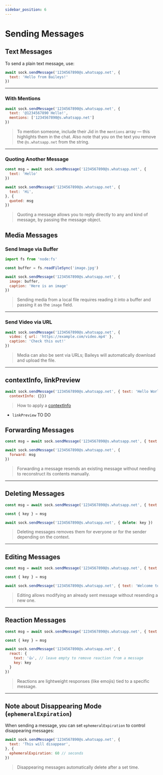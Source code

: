 ```yaml
---
sidebar_position: 6
---
```


# Sending Messages

## Text Messages

To send a plain text message, use:

```javascript
await sock.sendMessage('1234567890@s.whatsapp.net', {
  text: 'Hello from Baileys!'
})
```
---

### With Mentions

```javascript
await sock.sendMessage('1234567890@s.whatsapp.net', {
  text: '@1234567890 Hello!',
  mentions: ['1234567890@s.whatsapp.net']
})
```
> To mention someone, include their Jid in the `mentions` array — this highlights them in the chat. Also note that you on the text you remove the `@s.whatsapp.net` from the string.

---

### Quoting Another Message

```javascript
const msg = await sock.sendMessage('1234567890@s.whatsapp.net', {
  text: 'Hello'
})

await sock.sendMessage('1234567890@s.whatsapp.net', {
  text: 'Hi',
}, {
  quoted: msg
})
```
> Quoting a message allows you to reply directly to any and kind of message, by passing the message object.

## Media Messages

### Send Image via Buffer

```javascript
import fs from 'node:fs'

const buffer = fs.readFileSync('image.jpg')

await sock.sendMessage('1234567890@s.whatsapp.net', {
  image: buffer,
  caption: 'Here is an image'
})
```
> Sending media from a local file requires reading it into a buffer and passing it as the `image` field.

---

### Send Video via URL

```javascript
await sock.sendMessage('1234567890@s.whatsapp.net', {
  video: { url: 'https://example.com/video.mp4' },
  caption: 'Check this out!'
})
```
> Media can also be sent via URLs; Baileys will automatically download and upload the file.

---

## contextInfo, linkPreview

```javascript
await sock.sendMessage('1234567890@s.whatsapp.net', { text: 'Hello World', 
  contextInfo: {}})
```
> How to apply a [contextInfo](https://baileys.wiki/docs/api/namespaces/proto/namespaces/ContextInfo/) 

- `linkPreview` TO DO

## Forwarding Messages

```javascript
const msg = await sock.sendMessage('1234567890@s.whatsapp.net', { text: 'an old message' })

await sock.sendMessage('1234567890@s.whatsapp.net', {
  forward: msg
})
```
> Forwarding a message resends an existing message without needing to reconstruct its contents manually.

---

## Deleting Messages

```javascript
const msg = await sock.sendMessage('1234567890@s.whatsapp.net', { text: 'A Simple Message' })

const { key } = msg

await sock.sendMessage('1234567890@s.whatsapp.net', { delete: key })
```
> Deleting messages removes them for everyone or for the sender depending on the context.

---

## Editing Messages

```javascript
const msg = await sock.sendMessage('1234567890@s.whatsapp.net', { text: 'Hello User' })

const { key } = msg

await sock.sendMessage('1234567890@s.whatsapp.net', { text: 'Welcome to Baileys', edit: key })
```
> Editing allows modifying an already sent message without resending a new one.

---

## Reaction Messages

```javascript
const msg = await sock.sendMessage('1234567890@s.whatsapp.net', { text: 'Hello User' })

const { key } = msg

await sock.sendMessage('1234567890@s.whatsapp.net', {
  react: {
    text: '👍', // leave empty to remove reaction from a message
    key: key
  }
})
```
> Reactions are lightweight responses (like emojis) tied to a specific message.

---

## Note about Disappearing Mode (`ephemeralExpiration`)

When sending a message, you can set `ephemeralExpiration` to control disappearing messages:

```javascript
await sock.sendMessage('1234567890@s.whatsapp.net', {
  text: 'This will disappear',
}, {
  ephemeralExpiration: 60 // seconds
})
```
> Disappearing messages automatically delete after a set time.